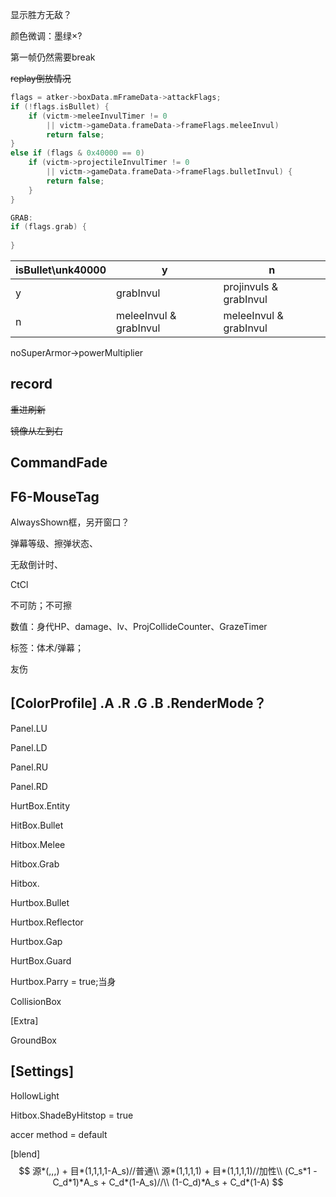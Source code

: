 显示胜方无敌？

颜色微调：墨绿×?

第一帧仍然需要break

~~replay倒放情况~~



```cpp
flags = atker->boxData.mFrameData->attackFlags;
if (!flags.isBullet) {
    if (victm->meleeInvulTimer != 0
        || victm->gameData.frameData->frameFlags.meleeInvul)
        return false;
}
else if (flags & 0x40000 == 0)
    if (victm->projectileInvulTimer != 0
        || victm->gameData.frameData->frameFlags.bulletInvul) {
        return false;
    }
}

GRAB:
if (flags.grab) {
    
}
```

| isBullet\\unk40000 | y                      | n                      |
| ------------------ | ---------------------- | ---------------------- |
| y                  | grabInvul              | projinvuls & grabInvul |
| n                  | meleeInvul & grabInvul | meleeInvul & grabInvul |

noSuperArmor→powerMultiplier

## record

~~重进刷新~~



~~镜像从左到右~~

## CommandFade



## F6-MouseTag

AlwaysShown框，另开窗口？

弹幕等级、擦弹状态、

无敌倒计时、

CtCl

不可防；不可擦

数值：身代HP、damage、lv、ProjCollideCounter、GrazeTimer

标签：体术/弹幕；

友伤

## [ColorProfile] .A .R .G .B .RenderMode？

Panel.LU

Panel.LD

Panel.RU

Panel.RD

HurtBox.Entity

HitBox.Bullet

Hitbox.Melee

Hitbox.Grab

Hitbox.



Hurtbox.Bullet

Hurtbox.Reflector

Hurtbox.Gap

HurtBox.Guard

Hurtbox.Parry = true;当身

CollisionBox

[Extra]

GroundBox

## [Settings]

HollowLight

Hitbox.ShadeByHitstop = true

accer method = default



[blend]
$$
源*(,,,) + 目*(1,1,1,1-A_s)//普通\\
源*(1,1,1,1) + 目*(1,1,1,1)//加性\\
(C_s*1 - C_d*1)*A_s + C_d*(1-A_s)//\\
(1-C_d)*A_s + C_d*(1-A)
$$
